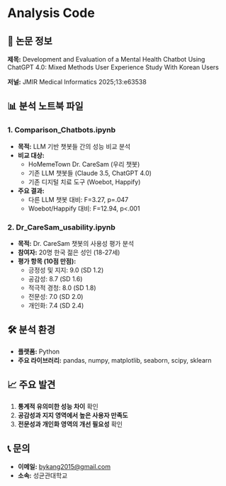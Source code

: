 # Analysis Code

## 📄 논문 정보
**제목:** Development and Evaluation of a Mental Health Chatbot Using ChatGPT 4.0: Mixed Methods User Experience Study With Korean Users

**저널:** JMIR Medical Informatics 2025;13:e63538

## 📊 분석 노트북 파일

### 1. Comparison_Chatbots.ipynb
- **목적:** LLM 기반 챗봇들 간의 성능 비교 분석
- **비교 대상:** 
  - HoMemeTown Dr. CareSam (우리 챗봇)
  - 기존 LLM 챗봇들 (Claude 3.5, ChatGPT 4.0)
  - 기존 디지털 치료 도구 (Woebot, Happify)
- **주요 결과:** 
  - 다른 LLM 챗봇 대비: F=3.27, p=.047
  - Woebot/Happify 대비: F=12.94, p<.001

### 2. Dr_CareSam_usability.ipynb
- **목적:** Dr. CareSam 챗봇의 사용성 평가 분석
- **참여자:** 20명 한국 젊은 성인 (18-27세)
- **평가 항목 (10점 만점):**
  - 긍정성 및 지지: 9.0 (SD 1.2)
  - 공감성: 8.7 (SD 1.6)
  - 적극적 경청: 8.0 (SD 1.8)
  - 전문성: 7.0 (SD 2.0)
  - 개인화: 7.4 (SD 2.4)

## 🛠 분석 환경
- **플랫폼:** Python
- **주요 라이브러리:** pandas, numpy, matplotlib, seaborn, scipy, sklearn

## 📈 주요 발견
1. **통계적 유의미한 성능 차이** 확인
2. **공감성과 지지 영역에서 높은 사용자 만족도**
3. **전문성과 개인화 영역의 개선 필요성** 확인

## 📞 문의
- **이메일:** bykang2015@gmail.com
- **소속:** 성균관대학교
